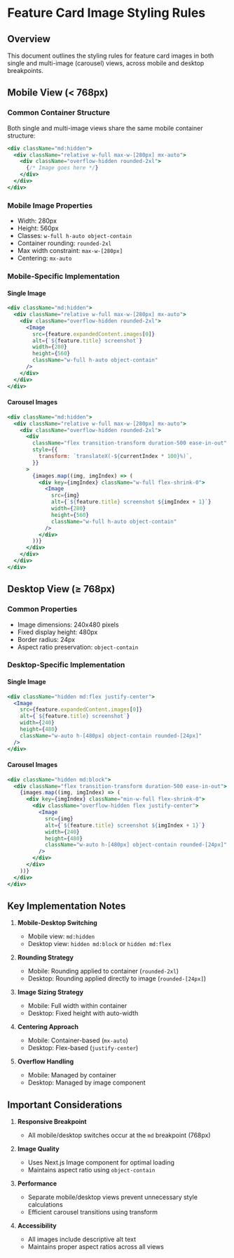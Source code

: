 # Feature Card Image Styling Rules

## Overview
This document outlines the styling rules for feature card images in both single and multi-image (carousel) views, across mobile and desktop breakpoints.

## Mobile View (< 768px)

### Common Container Structure
Both single and multi-image views share the same mobile container structure:
```jsx
<div className="md:hidden">
  <div className="relative w-full max-w-[280px] mx-auto">
    <div className="overflow-hidden rounded-2xl">
      {/* Image goes here */}
    </div>
  </div>
</div>
```

### Mobile Image Properties
- Width: 280px
- Height: 560px
- Classes: `w-full h-auto object-contain`
- Container rounding: `rounded-2xl`
- Max width constraint: `max-w-[280px]`
- Centering: `mx-auto`

### Mobile-Specific Implementation

#### Single Image
```jsx
<div className="md:hidden">
  <div className="relative w-full max-w-[280px] mx-auto">
    <div className="overflow-hidden rounded-2xl">
      <Image
        src={feature.expandedContent.images[0]}
        alt={`${feature.title} screenshot`}
        width={280}
        height={560}
        className="w-full h-auto object-contain"
      />
    </div>
  </div>
</div>
```

#### Carousel Images
```jsx
<div className="md:hidden">
  <div className="relative w-full max-w-[280px] mx-auto">
    <div className="overflow-hidden rounded-2xl">
      <div
        className="flex transition-transform duration-500 ease-in-out"
        style={{
          transform: `translateX(-${currentIndex * 100}%)`,
        }}
      >
        {images.map((img, imgIndex) => (
          <div key={imgIndex} className="w-full flex-shrink-0">
            <Image
              src={img}
              alt={`${feature.title} screenshot ${imgIndex + 1}`}
              width={280}
              height={560}
              className="w-full h-auto object-contain"
            />
          </div>
        ))}
      </div>
    </div>
  </div>
</div>
```

## Desktop View (≥ 768px)

### Common Properties
- Image dimensions: 240x480 pixels
- Fixed display height: 480px
- Border radius: 24px
- Aspect ratio preservation: `object-contain`

### Desktop-Specific Implementation

#### Single Image
```jsx
<div className="hidden md:flex justify-center">
  <Image
    src={feature.expandedContent.images[0]}
    alt={`${feature.title} screenshot`}
    width={240}
    height={480}
    className="w-auto h-[480px] object-contain rounded-[24px]"
  />
</div>
```

#### Carousel Images
```jsx
<div className="hidden md:block">
  <div className="flex transition-transform duration-500 ease-in-out">
    {images.map((img, imgIndex) => (
      <div key={imgIndex} className="min-w-full flex-shrink-0">
        <div className="overflow-hidden flex justify-center">
          <Image
            src={img}
            alt={`${feature.title} screenshot ${imgIndex + 1}`}
            width={240}
            height={480}
            className="w-auto h-[480px] object-contain rounded-[24px]"
          />
        </div>
      </div>
    ))}
  </div>
</div>
```

## Key Implementation Notes

1. **Mobile-Desktop Switching**
   - Mobile view: `md:hidden`
   - Desktop view: `hidden md:block` or `hidden md:flex`

2. **Rounding Strategy**
   - Mobile: Rounding applied to container (`rounded-2xl`)
   - Desktop: Rounding applied directly to image (`rounded-[24px]`)

3. **Image Sizing Strategy**
   - Mobile: Full width within container
   - Desktop: Fixed height with auto-width

4. **Centering Approach**
   - Mobile: Container-based (`mx-auto`)
   - Desktop: Flex-based (`justify-center`)

5. **Overflow Handling**
   - Mobile: Managed by container
   - Desktop: Managed by image component

## Important Considerations

1. **Responsive Breakpoint**
   - All mobile/desktop switches occur at the `md` breakpoint (768px)

2. **Image Quality**
   - Uses Next.js Image component for optimal loading
   - Maintains aspect ratio using `object-contain`

3. **Performance**
   - Separate mobile/desktop views prevent unnecessary style calculations
   - Efficient carousel transitions using transform

4. **Accessibility**
   - All images include descriptive alt text
   - Maintains proper aspect ratios across all views 
